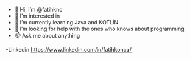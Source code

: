 - 👋 Hi, I’m @fatihknc
- 👀 I’m interested in 
- 🌱 I’m currently learning Java and KOTLİN 
- 💞️  I’m looking for help with the ones who knows about programming
- 📫 Ask me about anything

-Linkedin https://www.linkedin.com/in/fatihkonca/

<!---
fatihknc/fatihknc is a ✨ special ✨ repository because its `README.md` (this file) appears on your GitHub profile.
You can click the Preview link to take a look at your changes.
--->
